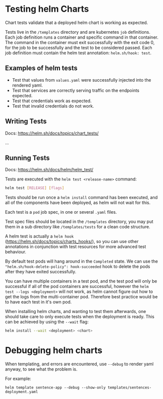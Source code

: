 # Testing helm Charts

Chart tests validate that a deployed helm chart is working as expected.

Tests live in the `/templates` directory and are kubernetes `job` definitions.
Each job definition runs a container and specific command in that container.
The command in the container must exit successfully with the exit code 0, for the job to be successfully and the test to be considered passed.
Each job definition must contain the helm test annotation: `helm.sh/hook: test`.

## Examples of helm tests

- Test that values from `values.yaml` were successfully injected into the rendered yaml.
- Test that services are correctly serving traffic on the endpoints expected.
- Test that credentials work as expected.
- Test that invalid credentials do not work.

## Writing Tests

Docs: https://helm.sh/docs/topics/chart_tests/

...

## Running Tests

Docs: https://helm.sh/docs/helm/helm_test/

Tests are executed with the `helm test <release-name>` command:

```sh
helm test [RELEASE] [flags]
```

Tests should be run once a `helm install` command has been executed, and all of the components have been deployed, as helm will not wait for this.

Each test is a `pod` job spec, in one or several `.yaml` files.

Test spec files should be located in the `/templates` directory, you may put them in a sub directory like `/templates/tests` for a clean code structure.

A helm test is actually a `helm hook` (https://helm.sh/docs/topics/charts_hooks/), so you can use other annotations in conjunction with test resources for more advanced test behaviour.

By default test pods will hang around in the `Completed` state.
We can use the `"helm.sh/hook-delete-policy": hook-succeeded` hook to delete the pods after they have exited successfully.

You can have multiple containers in a test pod, and the test pod will only be successful if all of the pod containers are successful, however the `helm test --logs <deployment>` will not work, as helm cannot figure out how to get the logs from the multi-container pod.
Therefore best practice would be to have each test in it's own pod.

When installing helm charts, and wanting to test them afterwards, one should take care to only execute tests when the deployment is ready.
This can be achieved by using the `--wait` flag:
```sh
helm install --wait <deployment> <chart>
```

# Debugging helm charts

When templating, and errors are encountered, use `--debug` to render yaml anyway, to see what the problem is.

For example:
```
helm template sentence-app --debug --show-only templates/sentences-deployment.yaml
```
